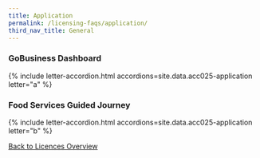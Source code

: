 ```yaml
---
title: Application
permalink: /licensing-faqs/application/
third_nav_title: General
---
```


### GoBusiness Dashboard

{% include letter-accordion.html accordions=site.data.acc025-application letter="a" %}

### Food Services Guided Journey

{% include letter-accordion.html accordions=site.data.acc025-application letter="b" %}

[Back to Licences Overview](/licences/)